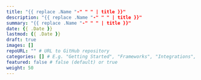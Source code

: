 ```yaml
---
title: "{{ replace .Name "-" " " | title }}"
description: "{{ replace .Name "-" " " | title }}"
summary: "{{ replace .Name "-" " " | title }}"
date: {{ .Date }}
lastmod: {{ .Date }}
draft: true
images: []
repoURL: "" # URL to GitHub repository
categories: [] # E.g. "Getting Started", "Frameworks", "Integrations", or "Templates"
featured: false # false (default) or true
weight: 50
---
```

